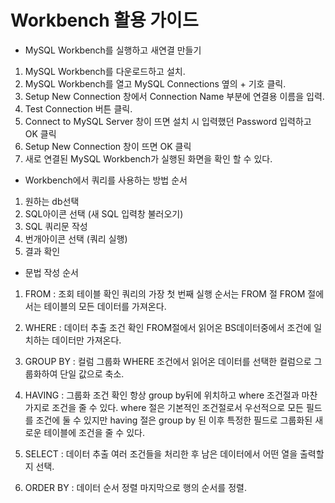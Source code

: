 
# Workbench 활용 가이드

- MySQL Workbench를 실행하고 새연결 만들기

1. MySQL Workbench를 다운로드하고 설치.
2. MySQL Workbench를 열고 MySQL Connections 옆의 + 기호 클릭.
3. Setup New Connection 창에서 Connection Name 부분에 연결용 이름을 입력.
4. Test Connection 버튼 클릭.
5. Connect to MySQL Server 창이 뜨면 설치 시 입력했던 Password 입력하고 OK 클릭
6. Setup New Connection 창이 뜨면 OK 클릭
7. 새로 연결된 MySQL Workbench가 실행된 화면을 확인 할 수 있다.

- Workbench에서 쿼리를 사용하는 방법 순서

1. 원하는 db선택
2. SQL아이콘 선택 (새 SQL 입력창 불러오기)
3. SQL 쿼리문 작성
4. 번개아이콘 선택 (쿼리 실행)
5. 결과 확인

- 문법 작성 순서
1. FROM :  조회 테이블 확인
쿼리의 가장 첫 번째 실행 순서는 FROM 절
FROM 절에서는 테이블의 모든 데이터를 가져온다.

2. WHERE : 데이터 추출 조건 확인
FROM절에서 읽어온 BS데이터중에서 조건에 일치하는 데이터만 가져온다.

3. GROUP BY : 컬럼 그룹화
WHERE 조건에서 읽어온 데이터를 선택한 컬럼으로 그룹화하여 단일 값으로 축소.

4. HAVING : 그룹화 조건 확인
항상 group by뒤에 위치하고 where 조건절과 마찬가지로 조건을 줄 수 있다. 
where 절은 기본적인 조건절로서 우선적으로 모든 필드를 조건에 둘 수 있지만 
having 절은 group by 된 이후 특정한 필드로 그룹화된 새로운 테이블에 조건을 줄 수 있다.

5. SELECT : 데이터 추출
여러 조건들을 처리한 후 남은 데이터에서 어떤 열을 출력할지 선택.

6. ORDER BY : 데이터 순서 정렬
마지막으로 행의 순서를 정렬.
